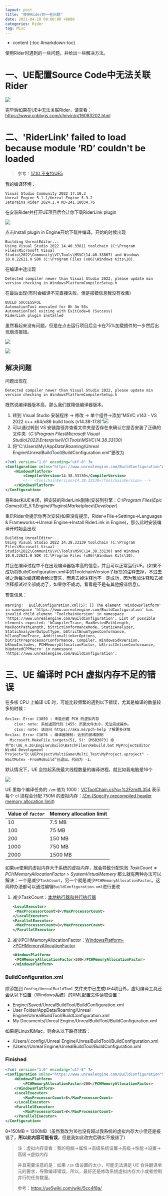 ```yaml
---
layout: post
title: "使用Rider的一些问题"
date: 2021-04-18 09:00:00 +0800 
categories: Rider
tag: Misc
---
```

* content
{:toc #markdown-toc}

使用Rider时遇到的一些问题，并给出一些解决方法。

<!-- more -->

# 一、UE配置Source Code中无法关联Rider

![](../../styles/images/Rider/UESouceCodeRider.png)

完毕后如果在UE中无法关联Rider，请查看：https://www.cnblogs.com/chevin/p/16083202.html

# 二、'RiderLink' failed to load because module ‘RD’ couldn't be loaded

> 参考：[17.10 不支持UE5](https://developercommunity.visualstudio.com/t/1710-not-supporting-the-UE5/10668890?sort=active)

我的编译环境：

```
Visual Studio Community 2022 17.10.3
Unreal Engine 5.1.1/Unreal Engine 5.3.2
JetBrains Rider 2024.1.4 RD-241.18034.76
```

在安装Rider并打开UE项目后会让你下载RiderLink plugin

![](../../styles/images/Rider/InstallRiderLinkWarning.png)

点击Install plugin in Engine开始下载并编译，开始的时候出现

```
Building UnrealEditor...
Using Visual Studio 2022 14.40.33811 toolchain (C:\Program Files\Microsoft Visual Studio\2022\Community\VC\Tools\MSVC\14.40.33807) and Windows 10.0.22621.0 SDK (C:\Program Files (x86)\Windows Kits\10).
```

在编译中途出现

```
Detected compiler newer than Visual Studio 2022, please update min version checking in WindowsPlatformCompilerSetup.h
```

在最后出现(有时会编译不完直接失败，但是报错信息我没有收集)

```
BUILD SUCCESSFUL
AutomationTool executed for 0h 3m 55s
AutomationTool exiting with ExitCode=0 (Success)
RiderLink plugin installed
```

虽然看起来没有问题，但是在点击运行项目后会卡在75%加载插件的一步然后出现崩溃报错。

![](../../styles/images/Rider/RiderLinkError.png)

![](../../styles/images/Rider/UECrashasRiderLink.png)

## 解决问题

问题出现在

```
Detected compiler newer than Visual Studio 2022, please update min version checking in WindowsPlatformCompilerSetup.h
```

既然说编译器版本高，那么我们就降低编译器版本。

1. 转到 Visual Studio 安装程序 -> 修改 -> 单个组件->添加“MSVC v143 - VS 2022 c++ x64/x86 build tools (v14.38-17.8)”![](../../styles/images/Rider/VSInstallMSVC.png)
2. 可以通过转到 VS 安装路径并查看文件夹是否存在来确认它是否安装了正确的文件夹（*C:\Program Files\Microsoft Visual Studio\2022\Enterprise\VC\Tools\MSVC\14.38.33130*）
3. 将“C:\Users\My\AppData\Roaming\Unreal Engine\UnrealBuildTool\BuildConfiguration.xml”更改为

```xml
<?xml version="1.0" encoding="utf-8" ?>
<Configuration xmlns="https://www.unrealengine.com/BuildConfiguration">
	<WindowsPlatform>
		<CompilerVersion>14.38.33130</CompilerVersion>
		<!-- <ToolchainVersion>14.38.33130</ToolchainVersion> -->
	</WindowsPlatform>
</Configuration>
```

将Rider和UE关闭，把安装的RiderLink删除(安装到引擎：*C:\Program Files\Epic Games\UE_5.1\Engine\Plugins\Marketplace\Developer*)

重启Rider会提示你再次安装(如果没有提示，Rider->File->Settings->Languages & Frameworks->Unreal Engine->Install RiderLink in Engine)，那么此时安装编译开时始会出现

```
Building UnrealEditor...
Using Visual Studio 2022 14.38.33139 toolchain (C:\Program Files\Microsoft Visual Studio\2022\Community\VC\Tools\MSVC\14.38.33130) and Windows 10.0.22621.0 SDK (C:\Program Files (x86)\Windows Kits\10).
```

并且在编译过程中不在出现编译器版本高的信息，并且可以正常运行UE。(如果不成功将BuildConfiguration.xml中的ToolchainVersion子标签的注释去掉，不过去掉之后每次编译都会给出警告，而且去掉注释也不一定成功，因为我加注释和去掉注释都试过全部成功了，如果你不成功，看看是不是有其他报错信息)。

警告信息：

```
Warning：  BuildConfiguration.xml(5): [] The element 'WindowsPlatform' in namespace 'https://www.unrealengine.com/BuildConfiguration' has invalid child element 'ToolchainVersion' in namespace 'https://www.unrealengine.com/BuildConfiguration'. List of possible elements expected: 'bCompilerTrace, MaxNestedPathLength, MaxRootPathLength, bStrictConformanceMode, StaticAnalyzer, StaticAnalyzerOutputType, bStrictEnumTypesConformance, bClangTimeTrace, AdditionalLinkerOptions, bStrictPreprocessorConformance, Compiler, WindowsSdkVersion, bShowIncludes, PCHMemoryAllocationFactor, bStrictInlineConformance, bUpdatedCPPMacro' in namespace 'https://www.unrealengine.com/BuildConfiguration'.
```

# 三、UE 编译时 PCH 虚拟内存不足的错误

在多核 CPU 上编译 UE 时，可能比较频繁的遇到以下错误，尤其是编译的数量较多的时候：

```ABAP
0>c1xx: Error C3859 : 未能创建 PCH 的虚拟内存
	c1xx: note: 系统返回代码 1455: 页面文件太小，无法完成操作。
	c1xx: note: 请访问 https://aka.ms/pch-help 了解更多详情
0>c1xx: Error C1076 : 编译器限制: 达到内部堆限制
  Microsoft.MakeFile.targets(51, 5): [MSB3073] 命令“D:\UE_4.26\Engine\Build\BatchFiles\Rebuild.bat MyProjectEditor Win64 Development -Project="D:\UEProject\MultiGame\Multi_Test\MyProject.uproject" -WaitMutex -FromMsBuild”已退出，代码为 -1。
```

默认情况下，UE 会拉起系统最大线程数量的编译进程。就比如我电脑是16个

![](../../styles/images/Rider/16processes.png)

UE 里每个编译任务的 `/zm` 值为 1000：[VCToolChain.cs?q=%2Fzm#L354](https://cs.github.com/EpicGames/UnrealEngine/blob/d11782b9046e9d0b130309591e4efc57f4b8b037/Engine/Source/Programs/UnrealBuildTool/Platform/Windows/VCToolChain.cs?q=/zm#L354)
表示每个 cl 进程会分配 750M 的虚拟内存：[/Zm (Specify precompiled header memory allocation limit)](https://docs.microsoft.com/en-us/cpp/build/reference/zm-specify-precompiled-header-memory-allocation-limit?view=msvc-160)

| Value of *`factor`* | Memory allocation limit |
| :------------------ | :---------------------- |
| 10                  | 7.5 MB                  |
| 100                 | 75 MB                   |
| 200                 | 150 MB                  |
| 1000                | 750 MB                  |
| 2000                | 1500 MB                 |

如果ue使用的虚拟内存大于系统的虚拟内存，就会导致分配失败
*TaskCount ∗ PCHMemoryAllocationFactor > SystemVirtualMemery*
那么就有两种办法可以解决：一个是减少`TaskCount`，另一个就是减少`PCHMemoryAllocationFactor`。这两种办法都可以通过编辑`BuildConfiguration.xml`进行更改

1. 减少TaskCount：[本地执行器和并行执行器](https://docs.unrealengine.com/4.27/en-US/ProductionPipelines/BuildTools/UnrealBuildTool/BuildConfiguration/#localexecutor)

   ```xml
   <LocalExecutor>
   	<MaxProcessorCount>8</MaxProcessorCount>
   </LocalExecutor>
   <ParallelExecutor>
   	<MaxProcessorCount>8</MaxProcessorCount>
   </ParallelExecutor>
   ```

2. 减少PCHMemoryAllocationFactor：[WindowsPlatform->PCHMemoryAllocationFactor](https://docs.unrealengine.com/4.27/en-US/ProductionPipelines/BuildTools/UnrealBuildTool/BuildConfiguration/#windowsplatform)

   ```xml
   <WindowsPlatform>
   	<PCHMemoryAllocationFactor>200</PCHMemoryAllocationFactor>
   </WindowsPlatform>
   ```

### BuildConfiguration.xml

除添加到 `Config/UnrealBuildTool` 文件夹中已生成UE4项目外，虚幻编译工具还会从以下位置（Windows系统）的XML配置文件读取设置：

- Engine/Saved/UnrealBuildTool/BuildConfiguration.xml
- User Folder/AppData/Roaming/Unreal Engine/UnrealBuildTool/BuildConfiguration.xml
- My Documents/Unreal Engine/UnrealBuildTool/BuildConfiguration.xml

如果是Linux和Mac，则会从以下路径读取：

- /Users//.config//Unreal Engine/UnrealBuildTool/BuildConfiguration.xml
- /Users//Unreal Engine/UnrealBuildTool/BuildConfiguration.xml

### Finished

```xml
<?xml version="1.0" encoding="utf-8" ?>
<Configuration xmlns="https://www.unrealengine.com/BuildConfiguration">
    <WindowsPlatform>
        <PCHMemoryAllocationFactor>200</PCHMemoryAllocationFactor>
    </WindowsPlatform>
    <LocalExecutor>
        <MaxProcessorCount>8</MaxProcessorCount>
    </LocalExecutor>
    <ParallelExecutor>
        <MaxProcessorCount>8</MaxProcessorCount>
    </ParallelExecutor>
</Configuration>
```

8*150MB = 1200MB（虽然我改为16也没有超过我系统的虚拟内存大小但还是报错了，**所以此内容可能有误**，但是我如此改完后确实不报错了）

> 注：虚拟内存查看：我的电脑->属性->高级系统设置->高级->性能->设置->高级->虚拟内存
>
> 并且需要注意的是：如果 `/zm` 值设置的太小，可能无法满足 UE 合并翻译单元的要求，导致编译错误，所以，最好还是修改系统虚拟内存大小或者控制并行的任务数量。
>
> 参考：https://ue5wiki.com/wiki/5cc4f8a/
